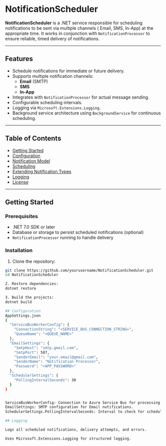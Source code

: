 # NotificationScheduler

**NotificationScheduler** is a .NET service responsible for scheduling notifications to be sent via multiple channels (
Email, SMS, In-App) at the appropriate time. It works in conjunction with `NotificationProcessor` to ensure reliable,
timed delivery of notifications.

---

## Features

- Schedule notifications for immediate or future delivery.
- Supports multiple notification channels:
    - **Email** (SMTP)
    - **SMS**
    - **In-App**
- Integrates with `NotificationProcessor` for actual message sending.
- Configurable scheduling intervals.
- Logging via `Microsoft.Extensions.Logging`.
- Background service architecture using `BackgroundService` for continuous scheduling.

---

## Table of Contents

- [Getting Started](#getting-started)
- [Configuration](#configuration)
- [Notification Model](#notification-model)
- [Scheduling](#scheduling)
- [Extending Notification Types](#extending-notification-types)
- [Logging](#logging)
- [License](#license)

---

## Getting Started

### Prerequisites

- .NET 7.0 SDK or later
- Database or storage to persist scheduled notifications (optional)
- `NotificationProcessor` running to handle delivery

### Installation

1. Clone the repository:

```bash
git clone https://github.com/yourusername/NotificationScheduler.git
cd NotificationScheduler

2. Restore dependencies:
dotnet restore

3. Build the projects:
dotnet build

## Configuration
AppSettings.json
{
  "ServiceBusWorkerConfig": {
    "ConnectionString": "<SERVICE_BUS_CONNECTION_STRING>",
    "QueueName": "<QUEUE_NAME>"
  },
  "EmailSettings": {
    "SmtpHost": "smtp.gmail.com",
    "SmtpPort": 587,
    "SenderEmail": "your.email@gmail.com",
    "SenderName": "Notification Processor",
    "Password": "<APP_PASSWORD>"
  },
  "SchedulerSettings": {
    "PollingIntervalSeconds": 30
  }
}


ServiceBusWorkerConfig: Connection to Azure Service Bus for processing messages.
EmailSettings: SMTP configuration for Email notifications.
SchedulerSettings.PollingIntervalSeconds: Interval to check for scheduled notifications.

## Logging

Logs all scheduled notifications, delivery attempts, and errors.

Uses Microsoft.Extensions.Logging for structured logging.